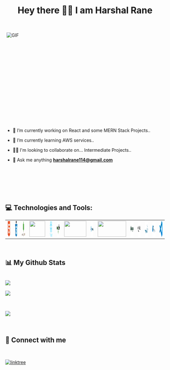 <h1 align="center">Hey there 👋🏻 I am Harshal Rane</h1>
<br><br>
<img align="right" alt="GIF" src="https://c.tenor.com/NOYF3f82b_gAAAAC/programmer.gif" width="500" height="300"/>

<br>

- 🔭 I’m currently working on React and some MERN Stack Projects..

- 🌱 I’m currently learning AWS services..

- 👯‍♀️ I'm looking to collaborate on... Intermediate Projects..

- 💬 Ask me anything **harshalrane114@gmail.com**

<br>
<br>
<br>
<br>

<!--
-->
<br>
<h2> 💻 Technologies and Tools:  </h2>

<table>
  <tr>
    <td><img src="https://raw.githubusercontent.com/devicons/devicon/1119b9f84c0290e0f0b38982099a2bd027a48bf1/icons/html5/html5-original.svg" width="50" height="50"/></td>
    <td><img src="https://raw.githubusercontent.com/devicons/devicon/master/icons/css3/css3-original-wordmark.svg" width="50" height="50"/></td>
    <td><img src="https://raw.githubusercontent.com/devicons/devicon/master/icons/mongodb/mongodb-original-wordmark.svg" width="50" height="50"/></td>
    <td><img src="https://upload.wikimedia.org/wikipedia/commons/6/64/Expressjs.png" width="50" height="50"/></td>
    <td><img src="https://raw.githubusercontent.com/devicons/devicon/master/icons/react/react-original-wordmark.svg" width="50" height="50"/></td>
    <td><img src="https://raw.githubusercontent.com/devicons/devicon/master/icons/nodejs/nodejs-original-wordmark.svg" width="50" height="50"/></td><td><img src="https://data-flair.training/blogs/wp-content/uploads/sites/2/2019/07/scikit-learn-logo-300x181.png" width="70" height="50"/></td>
    <td><img src="https://raw.githubusercontent.com/devicons/devicon/1119b9f84c0290e0f0b38982099a2bd027a48bf1/icons/numpy/numpy-original-wordmark.svg" width="50" height="50"/></td>
    <td><img src="https://data-flair.training/blogs/wp-content/uploads/sites/2/2019/07/matplotlib-520x152.png" width="90" height="50"/></td>
    <td><img src="https://raw.githubusercontent.com/devicons/devicon/1119b9f84c0290e0f0b38982099a2bd027a48bf1/icons/django/django-plain-wordmark.svg" width="50" height="50"/></td>
    <td><img src="https://raw.githubusercontent.com/devicons/devicon/1119b9f84c0290e0f0b38982099a2bd027a48bf1/icons/flask/flask-original-wordmark.svg" width="50" height="50"/></td>
    <td><img src="https://raw.githubusercontent.com/devicons/devicon/1119b9f84c0290e0f0b38982099a2bd027a48bf1/icons/mysql/mysql-plain-wordmark.svg" width="50" height="50"/></td> <td><img src="https://raw.githubusercontent.com/devicons/devicon/1119b9f84c0290e0f0b38982099a2bd027a48bf1/icons/sqlite/sqlite-original-wordmark.svg" width="50" height="50"/></td>
    <td><img src="https://raw.githubusercontent.com/devicons/devicon/1119b9f84c0290e0f0b38982099a2bd027a48bf1/icons/vscode/vscode-original.svg" width="50" height="50"/></td>
  </tr>
 
</table>
<br>
<h2>📊 My Github Stats</h2>
<br>
<img src="https://github-profile-summary-cards.vercel.app/api/cards/profile-details?username=HarshalRaneHR&theme=vue"/>

<br>

![](https://github-readme-stats.vercel.app/api?username=HarshalRaneHR&show_icons=true&theme=vue&locale=en)

<br>

![](https://github-readme-streak-stats.herokuapp.com/?user=HarshalRaneHR)

<br>

<h2>🔗 Connect with me</h2>

<br>

[![linktree](https://img.shields.io/badge/linktree-39E09B?style=for-the-badge&logo=linktree&logoColor=white)](https://linktr.ee/harshalrane)

<br>
